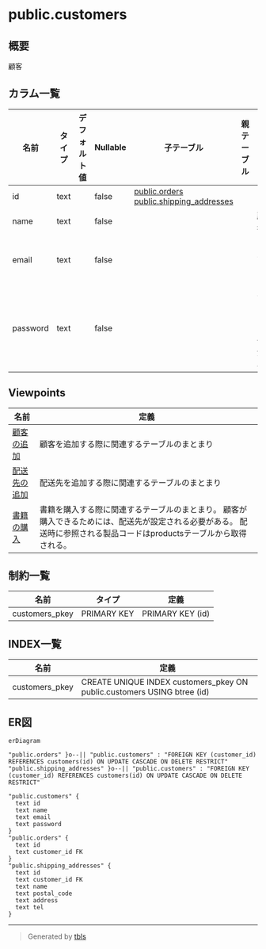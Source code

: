 # public.customers

## 概要

顧客

## カラム一覧

| 名前 | タイプ | デフォルト値 | Nullable | 子テーブル | 親テーブル | コメント |
| ---- | ------ | ------------ | -------- | ---------- | ---------- | -------- |
| id | text |  | false | [public.orders](public.orders.md) [public.shipping_addresses](public.shipping_addresses.md) |  |  |
| name | text |  | false |  |  | 顧客名 |
| email | text |  | false |  |  | メールアドレス |
| password | text |  | false |  |  | パスワード（暗号化済み） |

## Viewpoints

| 名前 | 定義 |
| ---- | ---------- |
| [顧客の追加](viewpoint-1.md) | 顧客を追加する際に関連するテーブルのまとまり |
| [配送先の追加](viewpoint-2.md) | 配送先を追加する際に関連するテーブルのまとまり |
| [書籍の購入](viewpoint-3.md) | 書籍を購入する際に関連するテーブルのまとまり。 顧客が購入できるためには、配送先が設定される必要がある。 配送時に参照される製品コードはproductsテーブルから取得される。 |

## 制約一覧

| 名前 | タイプ | 定義 |
| ---- | ---- | ---------- |
| customers_pkey | PRIMARY KEY | PRIMARY KEY (id) |

## INDEX一覧

| 名前 | 定義 |
| ---- | ---------- |
| customers_pkey | CREATE UNIQUE INDEX customers_pkey ON public.customers USING btree (id) |

## ER図

```mermaid
erDiagram

"public.orders" }o--|| "public.customers" : "FOREIGN KEY (customer_id) REFERENCES customers(id) ON UPDATE CASCADE ON DELETE RESTRICT"
"public.shipping_addresses" }o--|| "public.customers" : "FOREIGN KEY (customer_id) REFERENCES customers(id) ON UPDATE CASCADE ON DELETE RESTRICT"

"public.customers" {
  text id
  text name
  text email
  text password
}
"public.orders" {
  text id
  text customer_id FK
}
"public.shipping_addresses" {
  text id
  text customer_id FK
  text name
  text postal_code
  text address
  text tel
}
```

---

> Generated by [tbls](https://github.com/k1LoW/tbls)
